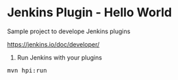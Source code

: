 # Jenkins Plugin - Hello World

Sample project to develope Jenkins plugins

https://jenkins.io/doc/developer/

1. Run Jenkins with your plugins 

<pre>
mvn hpi:run
</pre>